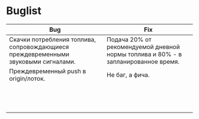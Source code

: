# Buglist

|Bug|Fix|
| ------------ | ------------ |
|Скачки потребления топлива, сопровождающиеся преждевременными звуковыми сигналами.|Подача 20% от рекомендуемой дневной нормы топлива и 80% - в запланированное время.|
|Преждевременный push в origin/лоток.|Не баг, а фича.|
|   |   |
|   |   |
|   |   |
|   |   |
|   |   |
|   |   |
|   |   |
|   |   |
|   |   |
|   |   |
|   |   |
|   |   |
|   |   |
